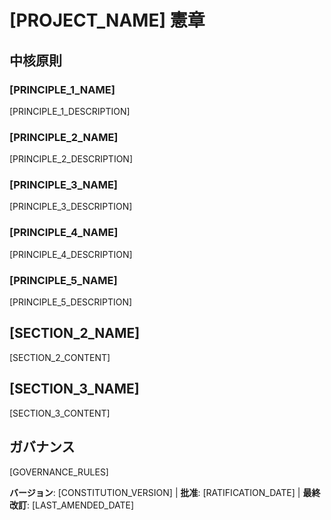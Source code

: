 # [PROJECT_NAME] 憲章
<!-- 例: Spec 憲章、TaskFlow 憲章 など -->

## 中核原則

### [PRINCIPLE_1_NAME]
<!-- 例: I. ライブラリ第一（Library-First） -->
[PRINCIPLE_1_DESCRIPTION]
<!-- 例: すべての機能は独立したライブラリとして開始する; ライブラリは自己完結で独立検証可能・ドキュメント化されている; 明確な目的が必須（組織上のみのライブラリは禁止） -->

### [PRINCIPLE_2_NAME]
<!-- 例: II. CLI インターフェース -->
[PRINCIPLE_2_DESCRIPTION]
<!-- 例: すべてのライブラリは CLI で機能を公開する; テキスト入出力プロトコル: stdin/args → stdout、errors → stderr; JSON と人可読形式をサポート -->

### [PRINCIPLE_3_NAME]
<!-- 例: III. テスト先行（非交渉） -->
[PRINCIPLE_3_DESCRIPTION]
<!-- 例: TDD は必須: テスト作成 → ユーザー承認 → テスト失敗 → その後に実装; Red-Green-Refactor サイクルを厳格適用 -->

### [PRINCIPLE_4_NAME]
<!-- 例: IV. 統合テスト -->
[PRINCIPLE_4_DESCRIPTION]
<!-- 例: 統合テストが必要な重点領域: 新規ライブラリの契約テスト、契約変更、サービス間通信、共有スキーマ -->

### [PRINCIPLE_5_NAME]
<!-- 例: V. 可観測性、VI. バージョニングと破壊的変更、VII. シンプルさ -->
[PRINCIPLE_5_DESCRIPTION]
<!-- 例: テキスト I/O はデバッグ容易性を担保; 構造化ログを必須; または: MAJOR.MINOR.BUILD 形式; または: まずはシンプルに（YAGNI） -->

## [SECTION_2_NAME]
<!-- 例: 追加制約、セキュリティ要件、性能基準 など -->

[SECTION_2_CONTENT]
<!-- 例: 技術スタックの要件、コンプライアンス基準、デプロイ方針 など -->

## [SECTION_3_NAME]
<!-- 例: 開発ワークフロー、レビュー手順、品質ゲート など -->

[SECTION_3_CONTENT]
<!-- 例: コードレビュー要件、テストのゲート、デプロイ承認プロセス など -->

## ガバナンス
<!-- 例: 憲章は他の慣行に優先; 改訂には文書化・承認・移行計画が必要 -->

[GOVERNANCE_RULES]
<!-- 例: すべての PR/レビューで準拠性を確認; 複雑性には正当化が必要; 実行時の開発ガイダンスには [GUIDANCE_FILE] を用いる -->

**バージョン**: [CONSTITUTION_VERSION] | **批准**: [RATIFICATION_DATE] | **最終改訂**: [LAST_AMENDED_DATE]
<!-- 例: Version: 2.1.1 | Ratified: 2025-06-13 | Last Amended: 2025-07-16 -->
